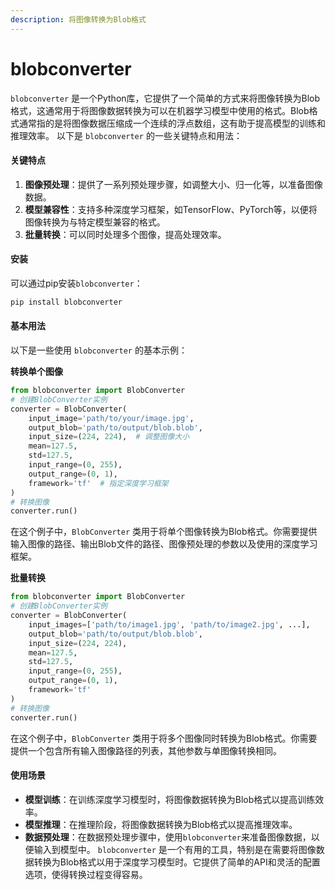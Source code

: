 ```yaml
---
description: 将图像转换为Blob格式
---
```


# blobconverter

`blobconverter` 是一个Python库，它提供了一个简单的方式来将图像转换为Blob格式，这通常用于将图像数据转换为可以在机器学习模型中使用的格式。Blob格式通常指的是将图像数据压缩成一个连续的浮点数组，这有助于提高模型的训练和推理效率。 以下是 `blobconverter` 的一些关键特点和用法：

#### 关键特点

1. **图像预处理**：提供了一系列预处理步骤，如调整大小、归一化等，以准备图像数据。
2. **模型兼容性**：支持多种深度学习框架，如TensorFlow、PyTorch等，以便将图像转换为与特定模型兼容的格式。
3. **批量转换**：可以同时处理多个图像，提高处理效率。

#### 安装

可以通过pip安装`blobconverter`：

```bash
pip install blobconverter
```

#### 基本用法

以下是一些使用 `blobconverter` 的基本示例：

**转换单个图像**

```python
from blobconverter import BlobConverter
# 创建BlobConverter实例
converter = BlobConverter(
    input_image='path/to/your/image.jpg',
    output_blob='path/to/output/blob.blob',
    input_size=(224, 224),  # 调整图像大小
    mean=127.5,
    std=127.5,
    input_range=(0, 255),
    output_range=(0, 1),
    framework='tf'  # 指定深度学习框架
)
# 转换图像
converter.run()
```

在这个例子中，`BlobConverter` 类用于将单个图像转换为Blob格式。你需要提供输入图像的路径、输出Blob文件的路径、图像预处理的参数以及使用的深度学习框架。

**批量转换**

```python
from blobconverter import BlobConverter
# 创建BlobConverter实例
converter = BlobConverter(
    input_images=['path/to/image1.jpg', 'path/to/image2.jpg', ...],
    output_blob='path/to/output/blob.blob',
    input_size=(224, 224),
    mean=127.5,
    std=127.5,
    input_range=(0, 255),
    output_range=(0, 1),
    framework='tf'
)
# 转换图像
converter.run()
```

在这个例子中，`BlobConverter` 类用于将多个图像同时转换为Blob格式。你需要提供一个包含所有输入图像路径的列表，其他参数与单图像转换相同。

#### 使用场景

* **模型训练**：在训练深度学习模型时，将图像数据转换为Blob格式以提高训练效率。
* **模型推理**：在推理阶段，将图像数据转换为Blob格式以提高推理效率。
* **数据预处理**：在数据预处理步骤中，使用`blobconverter`来准备图像数据，以便输入到模型中。 `blobconverter` 是一个有用的工具，特别是在需要将图像数据转换为Blob格式以用于深度学习模型时。它提供了简单的API和灵活的配置选项，使得转换过程变得容易。
